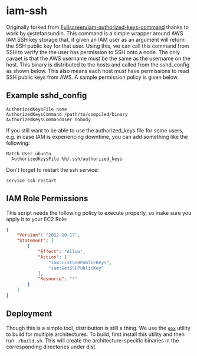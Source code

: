 # iam-ssh

Originally forked from [Fullscreen/iam-authorized-keys-command](https://github.com/Fullscreen/iam-authorized-keys-command/tree/master/existing-user) thanks to work by @stefansundin. This command is a simple wrapper around AWS IAM SSH key storage that, if given an IAM user as an argument will return the SSH public key for that user. Using this, we can call this command from SSH to verify the the user has permission to SSH onto a node. The only cavaet is that the AWS username must be the same as the username on the host. This binary is distributed to the hosts and called from the sshd_config as shown below. This also means each host must have permissions to read SSH public keys from AWS. A sample permission policy is given below.

## Example sshd_config

```
AuthorizedKeysFile none
AuthorizedKeysCommand /path/to/compiled/binary
AuthorizedKeysCommandUser nobody
```

If you still want to be able to use the authorized_keys file for some users,
e.g. in case IAM is experiencing downtime, you can add something like the
following:

```
Match User ubuntu
  AuthorizedKeysFile %h/.ssh/authorized_keys
```

Don't forget to restart the ssh service:

```shell
service ssh restart
```

## IAM Role Permissions

This script needs the following policy to execute properly, so make sure you
apply it to your EC2 Role:

```json
{
    "Version": "2012-10-17",
    "Statement": [
        {
            "Effect": "Allow",
            "Action": [
                "iam:ListSSHPublicKeys",
                "iam:GetSSHPublicKey"
            ],
            "Resource": "*"
        }
    ]
}

```

## Deployment

Though this is a simple tool, distribution is still a thing. We use the [`gox`](https://github.com/mitchellh/gox) utility to build for multiple architectures. To build, first install this utility and then run `./build.sh`. This will create the architecture-specific binaries in the corresponding directories under dist.
